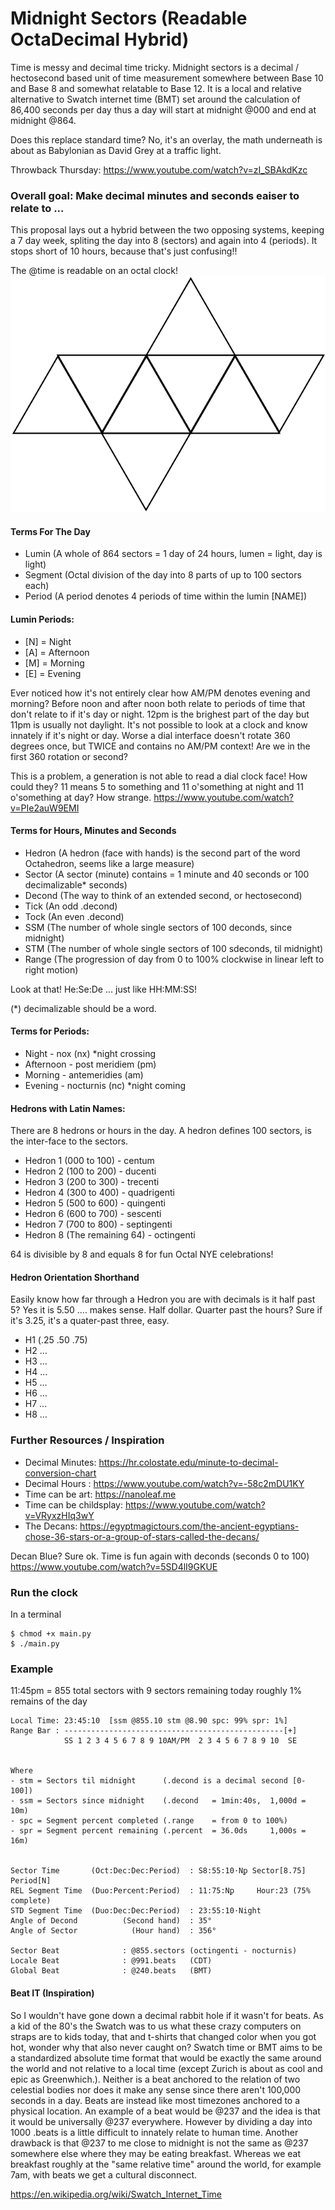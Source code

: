 # Midnight Sectors (Readable OctaDecimal Hybrid)
Time is messy and decimal time tricky. Midnight sectors is a decimal / hectosecond based unit of time measurement somewhere between Base 10 and Base 8 and somewhat relatable to Base 12. It is a local and relative alternative to Swatch internet time (BMT) set around the calculation of 86,400 seconds per day thus a day will start at midnight @000 and end at midnight @864.

Does this replace standard time? No, it's an overlay, the math underneath is about as Babylonian as David Grey at a traffic light.

Throwback Thursday: https://www.youtube.com/watch?v=zI_SBAkdKzc

### Overall goal: Make decimal minutes and seconds eaiser to relate to ...
This proposal lays out a hybrid between the two opposing systems, keeping a 7 day week, spliting the day into 8 (sectors) and again into 4 (periods). It stops short of 10 hours, because that's just confusing!!

The @time is readable on an octal clock!
![Octahedron as net](https://raw.githubusercontent.com/duracell80/midnight-sectors/main/docs/images/octahedron_net.svg)

#### Terms For The Day
- Lumin (A whole of 864 sectors = 1 day of 24 hours, lumen = light, day is light)
- Segment (Octal division of the day into 8 parts of up to 100 sectors each)
- Period (A period denotes 4 periods of time within the lumin [NAME])

#### Lumin Periods:
- [N] = Night
- [A] = Afternoon
- [M] = Morning
- [E] = Evening

Ever noticed how it's not entirely clear how AM/PM denotes evening and morning? Before noon and after noon both relate to periods of time that don't relate to if it's day or night. 12pm is the brighest part of the day but 11pm is usually not daylight. It's not possible to look at a clock and know innately if it's night or day. Worse a dial interface doesn't rotate 360 degrees once, but TWICE and contains no AM/PM context! Are we in the first 360 rotation or second?

This is a problem, a generation is not able to read a dial clock face! How could they? 11 means 5 to something and 11 o'something at night and 11 o'something at day? How strange.
https://www.youtube.com/watch?v=PIe2auW9EMI

#### Terms for Hours, Minutes and Seconds
- Hedron  (A hedron (face with hands) is the second part of the word Octahedron, seems like a large measure)
- Sector  (A sector (minute) contains = 1 minute and 40 seconds or 100 decimalizable* seconds)
- Decond  (The way to think of an extended second, or hectosecond)
- Tick    (An odd  .decond)
- Tock    (An even .decond)
- SSM     (The number of whole single sectors of 100 deconds, since midnight)
- STM     (The number of whole single sectors of 100 sdeconds, til midnight)
- Range   (The progression of day from 0 to 100% clockwise in linear left to right motion)

Look at that! He:Se:De ... just like HH:MM:SS!

(*) decimalizable should be a word.

#### Terms for Periods:
- Night     - nox (nx) *night crossing
- Afternoon - post meridiem (pm)
- Morning   - antemeridies (am)
- Evening   - nocturnis (nc) *night coming

#### Hedrons with Latin Names:
There are 8 hedrons or hours in the day. A hedron defines 100 sectors, is the inter-face to the sectors.

- Hedron 1 (000 to 100) - centum
- Hedron 2 (100 to 200) - ducenti
- Hedron 3 (200 to 300) - trecenti
- Hedron 4 (300 to 400) - quadrigenti
- Hedron 5 (500 to 600) - quingenti
- Hedron 6 (600 to 700) - sescenti
- Hedron 7 (700 to 800) - septingenti
- Hedron 8 (The remaining 64) - octingenti

64 is divisible by 8 and equals 8 for fun Octal NYE celebrations!

#### Hedron Orientation Shorthand
Easily know how far through a Hedron you are with decimals is it half past 5? Yes it is 5.50 .... makes sense. Half dollar. Quarter past the hours? Sure if it's 3.25, it's a quater-past three, easy.

- H1 (.25 .50 .75)
- H2 ...
- H3 ...
- H4 ...
- H5 ...
- H6 ...
- H7 ... 
- H8 ...

### Further Resources / Inspiration
- Decimal Minutes: https://hr.colostate.edu/minute-to-decimal-conversion-chart
- Decimal Hours  : https://www.youtube.com/watch?v=-58c2mDU1KY
- Time can be art: https://nanoleaf.me
- Time can be childsplay: https://www.youtube.com/watch?v=VRyxzHIq3wY
- The Decans: https://egyptmagictours.com/the-ancient-egyptians-chose-36-stars-or-a-group-of-stars-called-the-decans/

Decan Blue? Sure ok. Time is fun again with deconds (seconds 0 to 100)
https://www.youtube.com/watch?v=5SD4lI9GKUE

### Run the clock
In a terminal
```
$ chmod +x main.py
$ ./main.py
```

### Example
11:45pm = 855 total sectors with 9 sectors remaining today roughly 1% remains of the day
```
Local Time: 23:45:10  [ssm @855.10 stm @8.90 spc: 99% spr: 1%]
Range Bar : -------------------------------------------------[+]
            SS 1 2 3 4 5 6 7 8 9 10AM/PM  2 3 4 5 6 7 8 9 10  SE


Where
- stm = Sectors til midnight      (.decond is a decimal second [0-100])
- ssm = Sectors since midnight    (.decond   = 1min:40s,  1,000d = 10m)
- spc = Segment percent completed (.range    = from 0 to 100%)
- spr = Segment percent remaining (.percent  = 36.0ds     1,000s = 16m)


Sector Time       (Oct:Dec:Dec:Period)  : S8:55:10⋅Nꝑ Sector[8.75] Period[N]
REL Segment Time  (Duo:Percent:Period)  : 11:75:Nꝑ     Hour:23 (75% complete)
STD Segment Time  (Duo:Dec:Dec:Period)  : 23:55:10⋅Night
Angle of Decond          (Second hand)  : 35°
Angle of Sector            (Hour hand)  : 356°

Sector Beat              : @855.sectors (octingenti - nocturnis)
Locale Beat              : @991.beats   (CDT)
Global Beat              : @240.beats   (BMT)

```

#### Beat IT (Inspiration)
So I wouldn't have gone down a decimal rabbit hole if it wasn't for beats. As a kid of the 80's the Swatch was to us what these crazy computers on straps are to kids today, that and t-shirts that changed color when you got hot, wonder why that also never caught on? Swatch time or BMT aims to be a standardized absolute time format that would be exactly the same around the world and not relative to a local time (except Zurich is about as cool and epic as Greenwhich.). Neither is a beat anchored to the relation of two celestial bodies nor does it make any sense since there aren't 100,000 seconds in a day. Beats are instead like most timezones anchored to a physical location. An example of a beat would be @237 and the idea is that it would be universally @237 everywhere. However by dividing a day into 1000 .beats is a little difficult to innately relate to human time. Another drawback is that @237 to me close to midnight is not the same as @237 somewhere else where they may be eating breakfast. Whereas we eat breakfast roughly at the "same relative time" around the world, for example 7am, with beats we get a cultural disconnect. 

https://en.wikipedia.org/wiki/Swatch_Internet_Time
